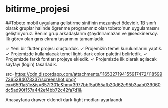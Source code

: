 # bitirme_projesi

##Tobeto mobil uygulama gelistirme sinifinin mezuniyet ödevidir. 
1B sınıfı olarak gruplar halinde ögrenme programımız olan tobeto'nun uygulamasını geliştiriyoruz.
Benim grup arkadaşlarım @aydnlramazan ve @seckinersoy. 
İlk görev olan gırıs ekranı tasarımını tamamladık.


✓ Yeni bir flutter projesi oluşturduk.
✓ Projemizin temel kurulumlarını yaptık.
✓ Projemizde kullanılacak temel light-dark color paletini belirledik.
✓ Projemizde farklı fontları projeye ekledik.
✓ Projemizde ilk olarak açılacak sayfayı (login) tasarladık.



src=https://cdn.discordapp.com/attachments/1165327194155917472/1185997365384073337/screenshot.png?ex=6591a51e&is=657f301e&hm=3977bbf5a055afb20d62e95b3aab039060dc5ad90f157a442ef4bb72c42fa7d1&


Anasayfada drawer eklendi dark-light modları ayarlaandı


